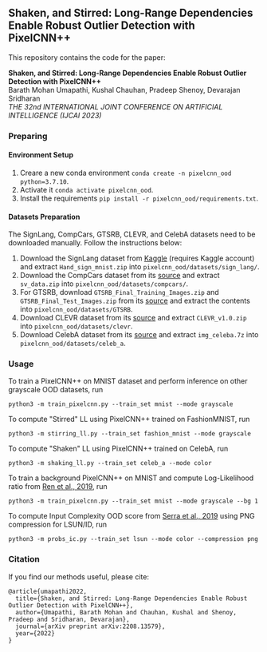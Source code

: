 ## Shaken, and Stirred: Long-Range Dependencies Enable Robust Outlier Detection with PixelCNN++

This repository contains the code for the paper:

**Shaken, and Stirred: Long-Range Dependencies Enable Robust Outlier Detection with PixelCNN++** <br>
Barath Mohan Umapathi, Kushal Chauhan, Pradeep Shenoy, Devarajan Sridharan <br>
*THE 32nd INTERNATIONAL JOINT CONFERENCE ON ARTIFICIAL INTELLIGENCE (IJCAI 2023)* <br>

### Preparing

#### Environment Setup
1. Creare a new conda environment `conda create -n pixelcnn_ood python=3.7.10`.
2. Activate it `conda activate pixelcnn_ood`.
3. Install the requirements `pip install -r pixelcnn_ood/requirements.txt`.

#### Datasets Preparation
The SignLang, CompCars, GTSRB, CLEVR, and CelebA datasets need to be downloaded manually. Follow the instructions below:
1. Download the SignLang dataset from [Kaggle](https://www.kaggle.com/ash2703/handsignimages) (requires Kaggle account) and extract `Hand_sign_mnist.zip` into `pixelcnn_ood/datasets/sign_lang/`.
2. Download the CompCars dataset from its [source](http://mmlab.ie.cuhk.edu.hk/datasets/comp_cars/) and extract `sv_data.zip` into `pixelcnn_ood/datasets/compcars/`.
3. For GTSRB, download `GTSRB_Final_Training_Images.zip` and `GTSRB_Final_Test_Images.zip` from its [source](https://sid.erda.dk/public/archives/daaeac0d7ce1152aea9b61d9f1e19370/published-archive.html) and extract the contents into `pixelcnn_ood/datasets/GTSRB`.
4. Download CLEVR dataset from its [source](https://cs.stanford.edu/people/jcjohns/clevr/) and extract `CLEVR_v1.0.zip` into `pixelcnn_ood/datasets/clevr`.
5. Download CelebA dataset from its [source](http://mmlab.ie.cuhk.edu.hk/projects/CelebA.html) and extract `img_celeba.7z` into `pixelcnn_ood/datasets/celeb_a`.

### Usage

To train a PixelCNN++ on MNIST dataset and perform inference on other grayscale OOD datasets, run

```
python3 -m train_pixelcnn.py --train_set mnist --mode grayscale
```

To compute "Stirred" LL using PixelCNN++ trained on FashionMNIST, run

```
python3 -m stirring_ll.py --train_set fashion_mnist --mode grayscale
```

To compute "Shaken" LL using PixelCNN++ trained on CelebA, run

```
python3 -m shaking_ll.py --train_set celeb_a --mode color
```

To train a background PixelCNN++ on MNIST and compute Log-Likelihood ratio from [Ren et al., 2019](https://arxiv.org/pdf/1906.02845), run

```
python3 -m train_pixelcnn.py --train_set mnist --mode grayscale --bg 1
```

To compute Input Complexity OOD score from [Serra et al., 2019](https://arxiv.org/pdf/1909.11480) using PNG compression for LSUN/ID, run

```
python3 -m probs_ic.py --train_set lsun --mode color --compression png
```

### Citation

If you find our methods useful, please cite:

```
@article{umapathi2022,
  title={Shaken, and Stirred: Long-Range Dependencies Enable Robust Outlier Detection with PixelCNN++},
  author={Umapathi, Barath Mohan and Chauhan, Kushal and Shenoy, Pradeep and Sridharan, Devarajan},
  journal={arXiv preprint arXiv:2208.13579},
  year={2022}
}
```